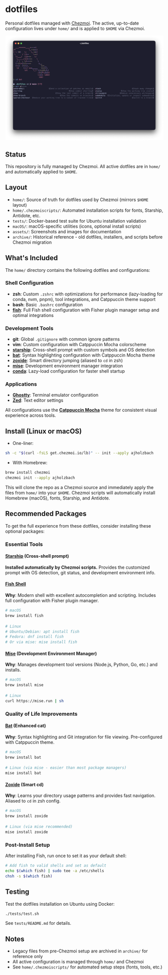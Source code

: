 # dotfiles

Personal dotfiles managed with [Chezmoi](https://github.com/twpayne/chezmoi). The active, up-to-date configuration lives under `home/` and is applied to `$HOME` via Chezmoi.

![Sample Command Line](assets/sample_command_line_2.png)

## Status

This repository is fully managed by Chezmoi. All active dotfiles are in `home/` and automatically applied to `$HOME`.

## Layout

- `home/`: Source of truth for dotfiles used by Chezmoi (mirrors `$HOME` layout)
- `home/.chezmoiscripts/`: Automated installation scripts for fonts, Starship, Antidote, etc.
- `tests/`: Docker-based test suite for Ubuntu installation validation
- `macOS/`: macOS-specific utilities (icons, optional install scripts)
- `assets/`: Screenshots and images for documentation
- `archive/`: Historical reference - old dotfiles, installers, and scripts before Chezmoi migration

## What's Included

The `home/` directory contains the following dotfiles and configurations:

### Shell Configuration
- **zsh**: Custom `.zshrc` with optimizations for performance (lazy-loading for conda, nvm, pnpm), tool integrations, and Catppuccin theme support
- **bash**: Basic `.bashrc` configuration
- [**fish**](https://github.com/fish-shell/fish-shell): Full Fish shell configuration with Fisher plugin manager setup and optimal integrations

### Development Tools
- **git**: Global `.gitignore` with common ignore patterns
- **vim**: Custom configuration with Catppuccin Mocha colorscheme
- [**starship**](https://starship.rs/): Cross-shell prompt with custom symbols and OS detection
- [**bat**](https://github.com/sharkdp/bat): Syntax highlighting configuration with Catppuccin Mocha theme
- [**zoxide**](https://github.com/ajeetdsouza/zoxide): Smart directory jumping (aliased to `cd` in zsh)
- [**mise**](https://mise.jdx.dev/): Development environment manager integration
- [**conda**](https://github.com/conda-forge/miniforge): Lazy-load configuration for faster shell startup

### Applications
- [**Ghostty**](https://ghostty.org/): Terminal emulator configuration
- [**Zed**](https://zed.dev/): Text editor settings

All configurations use the [**Catppuccin Mocha**](https://catppuccin.com/palette/) theme for consistent visual experience across tools.

## Install (Linux or macOS)

- One-liner:

```bash
sh -c "$(curl -fsLS get.chezmoi.io/lb)" -- init --apply ajholzbach
```

- With Homebrew:

```bash
brew install chezmoi
chezmoi init --apply ajholzbach
```

This will clone the repo as a Chezmoi source and immediately apply the files from `home/` into your `$HOME`. Chezmoi scripts will automatically install Homebrew (macOS), fonts, Starship, and Antidote.

## Recommended Packages

To get the full experience from these dotfiles, consider installing these optional packages:

### Essential Tools

#### [Starship](https://starship.rs/) (Cross-shell prompt)
**Installed automatically by Chezmoi scripts.** Provides the customized prompt with OS detection, git status, and development environment info.

#### [Fish Shell](https://github.com/fish-shell/fish-shell)
**Why**: Modern shell with excellent autocompletion and scripting. Includes full configuration with Fisher plugin manager.
```bash
# macOS
brew install fish

# Linux
# Ubuntu/Debian: apt install fish
# Fedora: dnf install fish
# Or via mise: mise install fish
```

#### [Mise](https://mise.jdx.dev/) (Development Environment Manager)
**Why**: Manages development tool versions (Node.js, Python, Go, etc.) and installs.
```bash
# macOS
brew install mise

# Linux
curl https://mise.run | sh
```

### Quality of Life Improvements

#### [Bat](https://github.com/sharkdp/bat) (Enhanced cat)
**Why**: Syntax highlighting and Git integration for file viewing. Pre-configured with Catppuccin theme.
```bash
# macOS
brew install bat

# Linux (via mise - easier than most package managers)
mise install bat
```

#### [Zoxide](https://github.com/ajeetdsouza/zoxide) (Smart cd)
**Why**: Learns your directory usage patterns and provides fast navigation. Aliased to `cd` in zsh config.
```bash
# macOS
brew install zoxide

# Linux (via mise recommended)
mise install zoxide
```

### Post-Install Setup
After installing Fish, run once to set it as your default shell:
```bash
# Add fish to valid shells and set as default
echo $(which fish) | sudo tee -a /etc/shells
chsh -s $(which fish)
```

## Testing

Test the dotfiles installation on Ubuntu using Docker:

```bash
./tests/test.sh
```

See `tests/README.md` for details.

## Notes

- Legacy files from pre-Chezmoi setup are archived in `archive/` for reference only
- All active configuration is managed through `home/` and Chezmoi
- See `home/.chezmoiscripts/` for automated setup steps (fonts, tools, etc.)
